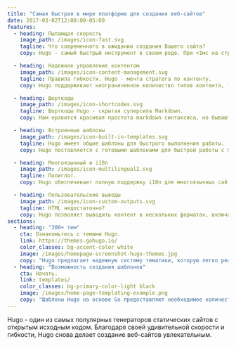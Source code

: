 ```yaml
---
title: "Самая быстрая в мире платформа для создания веб-сайтов"
date: 2017-03-02T12:00:00-05:00
features:
  - heading: Пылающая скорость
    image_path: /images/icon-fast.svg
    tagline: Что современного в ожидании создания Вашего сайта?
    copy: Hugo - самый быстрый инструмент в своем роде. При <1мс на страницу в среднем сайт создается менее чем за секунду.

  - heading: Надежное управление контентом
    image_path: /images/icon-content-management.svg
    tagline: Правила гибкости. Hugo - мечта стратега по контенту.
    copy: Hugo поддерживает неограниченное количество типов контента, таксономий, меню, динамического контента на основе API и многого другого, и все это без плагинов.

  - heading: Шорткоды
    image_path: /images/icon-shortcodes.svg
    tagline: Шорткоды Hugo - скрытая суперсила Markdown.
    copy: Нам нравится красивая простота markdown синтаксиса, но бывают моменты, когда нам нужна большая гибкость. Шорткоды Hugo сочетают в себе красоту и гибкость.

  - heading: Встроенные шаблоны
    image_path: /images/icon-built-in-templates.svg
    tagline: Hugo имеет общие шаблоны для быстрого выполнения работы.
    copy: Hugo поставляется с готовыми шаблонами для быстрой работы с SEO, комментированием, аналитикой и другими функциями. Одна строка кода, и все готово.

  - heading: Многоязычный и i18n
    image_path: /images/icon-multilingual2.svg
    tagline: Полиглот.
    copy: Hugo обеспечивает полную поддержку i18n для многоязычных сайтов с тем же простым опытом разработки, который нравится пользователям Hugo на одноязычных сайтах.

  - heading: Пользовательские выводы
    image_path: /images/icon-custom-outputs.svg
    tagline: HTML недостаточно?
    copy: Hugo позволяет выводить контент в нескольких форматах, включая JSON или AMP, и позволяет легко создавать свои собственные.
sections:
  - heading: "300+ тем"
    cta: Ознакомьтесь с темами Hugo.
    link: https://themes.gohugo.io/
    color_classes: bg-accent-color white
    image: /images/homepage-screenshot-hugo-themes.jpg
    copy: "Hugo предлагает надежную систему тематики, которую легко реализовать, но которая способна создавать даже самые сложные веб-сайты."
  - heading: "Возможность создания шаблонов"
    cta: Начать.
    link: templates/
    color_classes: bg-primary-color-light black
    image: /images/home-page-templating-example.png
    copy: "Шаблоны Hugo на основе Go предоставляют необходимое количество логики для создания чего угодно, от простого до сложного."
---
```


Hugo - один из самых популярных генераторов статических сайтов с открытым исходным кодом. Благодаря своей удивительной скорости и гибкости, Hugo снова делает создание веб-сайтов увлекательным.
